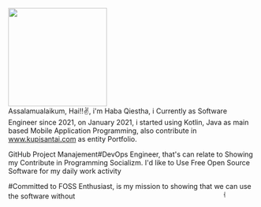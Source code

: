 
<img src="https://1.bp.blogspot.com/-GA-cd2vs_Ic/Xb_RYE5C6qI/AAAAAAAACM0/XbfQQxol7cYo0SNWJyL5WXe7x0X_FpMrACLcBGAsYHQ/s320/Me.jpg" width="200" height="200"> <br>
Assalamualaikum, Hai!!:v:, i'm Haba Qiestha, i Currently as Software Engineer since 2021, on January 2021, i started using Kotlin, Java as main based Mobile Application Programming, also contribute in www.kupisantai.com as entity Portfolio.

GitHub Project Manajement#DevOps Engineer, that's can relate to Showing my Contribute in Programming Socializm.
I'd like to Use Free Open Source Software for my daily work activity

#Committed to FOSS Enthusiast, is my mission to showing that we can use the software without <marquee width="300">{Pirated Software}</marquee>
